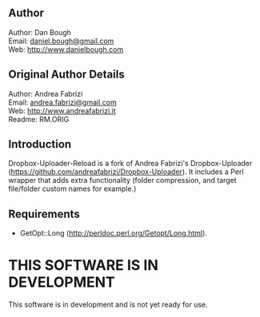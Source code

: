 Author
-
Author: Dan Bough  
Email:  daniel.bough@gmail.com  
Web:    http://www.danielbough.com  

Original Author Details  
-
Author: Andrea Fabrizi  
Email:  andrea.fabrizi@gmail.com  
Web:    http://www.andreafabrizi.it  
Readme:  RM.ORIG

Introduction
-
Dropbox-Uploader-Reload is a fork of Andrea Fabrizi's Dropbox-Uploader (https://github.com/andreafabrizi/Dropbox-Uploader).  It includes a Perl wrapper that adds extra functionality (folder compression, and target file/folder custom names for example.)

Requirements
-
- GetOpt::Long (http://perldoc.perl.org/Getopt/Long.html).

THIS SOFTWARE IS IN DEVELOPMENT
=
This software is in development and is not yet ready for use.  